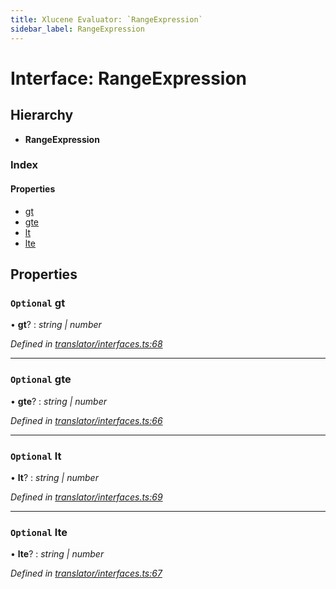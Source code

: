 ```yaml
---
title: Xlucene Evaluator: `RangeExpression`
sidebar_label: RangeExpression
---
```


# Interface: RangeExpression

## Hierarchy

* **RangeExpression**

### Index

#### Properties

* [gt](rangeexpression.md#optional-gt)
* [gte](rangeexpression.md#optional-gte)
* [lt](rangeexpression.md#optional-lt)
* [lte](rangeexpression.md#optional-lte)

## Properties

### `Optional` gt

• **gt**? : *string | number*

*Defined in [translator/interfaces.ts:68](https://github.com/terascope/teraslice/blob/a2250fb9/packages/xlucene-evaluator/src/translator/interfaces.ts#L68)*

___

### `Optional` gte

• **gte**? : *string | number*

*Defined in [translator/interfaces.ts:66](https://github.com/terascope/teraslice/blob/a2250fb9/packages/xlucene-evaluator/src/translator/interfaces.ts#L66)*

___

### `Optional` lt

• **lt**? : *string | number*

*Defined in [translator/interfaces.ts:69](https://github.com/terascope/teraslice/blob/a2250fb9/packages/xlucene-evaluator/src/translator/interfaces.ts#L69)*

___

### `Optional` lte

• **lte**? : *string | number*

*Defined in [translator/interfaces.ts:67](https://github.com/terascope/teraslice/blob/a2250fb9/packages/xlucene-evaluator/src/translator/interfaces.ts#L67)*
